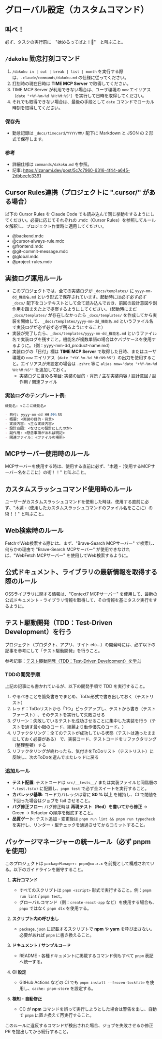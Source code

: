 # グローバル設定（カスタムコマンド）

## 叫べ！

必ず、タスクの実行前に　"始めるってばよ！🍥"　と叫ぶこと。

## `/dakoku` 勤怠打刻コマンド

1. `/dakoku in | out | break | list | month` を実行する際は、`.claude/commands/dakoku.md` の仕様に従ってください。
2. 打刻時の現在日時は **TIME MCP Server** で取得してください。
3. TIME MCP Server が利用できない場合は、ユーザ環境の `now` エイリアス（`date "+%Y-%m-%d %H:%M:%S"`）を実行して日時を取得してください。
4. それでも取得できない場合は、最後の手段として `date` コマンドでローカル時刻を取得してください。

### 保存先

- 勤怠記録は `_docs/timecard/YYYY/MM/` 配下に Markdown と JSON の 2 形式で保存します。

### 参考

- 詳細仕様は `commands/dakoku.md` を参照。
- 記事: <https://izanami.dev/post/5c7c7960-6316-4f44-a645-2dbbeefc3391>

## Cursor Rules連携（プロジェクトに ".cursor/" がある場合）

以下の Cursor Rules を Claude Code でも読み込んで同じ挙動をするようにしてください。必要に応じてそれぞれの .mdc（Cursor Rules）を参照してルールを解釈し、プロジェクト作業時に適用してください。

- @backend.mdc
- @cursor-always-rule.mdc
- @frontend.mdc
- @git-commit-message.mdc
- @global.mdc
- @project-rules.mdc

## 実装ログ運用ルール

- このプロジェクトでは、全ての実装ログが `_docs/templates/` に `yyyy-mm-dd_機能名.md` という形式で保存されています。起動時には必ず必ず必ず `_docs/` 配下をコンテキストとして全て読み込んでおき、前回の設計意図や副作用を踏まえた上で提案するようにしてください。（起動時にまだ `_docs/templates/` が存在しなかったら `_docs/templates/` を作成してから実装を開始して、 `_docs/templates/yyyy-mm-dd_機能名.md` というファイル名で実装ログが必ず必ず必ず残るようにすること）
- 実装が完了したら、`_docs/templates/yyyy-mm-dd_機能名.md` というファイル名で実装ログを残すこと。機能名が複数単語の場合はケバブケースを使用するように。（例：yyyy-mm-dd_product-name.md）
- 実装ログの「日付」欄は **TIME MCP Server** で取得した日時、またはユーザ環境の `now` エイリアス（`date "+%Y-%m-%d %H:%M:%S"`）の出力を使用すること。エイリアスが未設定の場合は `.zshrc` 等に `alias now='date "+%Y-%m-%d %H:%M:%S"'` を追加しておく。
  - 実装ログに含める項目: 実装の目的・背景 / 主な実装内容 / 設計意図 / 副作用 / 関連ファイル

### 実装ログのテンプレート例:

```md
機能名: <ここに機能名>

- 日付: yyyy-mm-dd HH:MM:SS
- 概要: <実装の目的・背景>
- 実装内容: <主な実装内容>
- 設計意図: <なぜこの設計にしたのか>
- 副作用: <懸念事項があれば明記>
- 関連ファイル: <ファイルの場所>
```

## MCPサーバー使用時のルール

MCPサーバーを使用する時は、使用する直前に必ず、"木遁・（使用するMCPサーバー名をここに）の術！！" と叫ぶこと。

## カスタムスラッシュコマンド使用時のルール

ユーザーがカスタムスラッシュコマンドを使用した時は、使用する直前に必ず、"木遁・（使用したカスタムスラッシュコマンドのファイル名をここに）の術！！" と叫ぶこと。

## Web検索時のルール

FetchでWeb検索する際には、まず、"Brave-Search MCPサーバー" で検索し、何らかの理由で "Brave-Search MCPサーバー" が使用できなければ、"WebFetch MCPサーバー" を使用してWeb検索するように。

## 公式ドキュメント、ライブラリの最新情報を取得する際のルール

OSSライブラリに関する情報は、"Context7 MCPサーバー" を使用して、最新の公式ドキュメント・ライブラリ情報を取得して、その情報を基にタスク実行をするように。

## テスト駆動開発（TDD：Test-Driven Development）を行う

プロジェクト（プロダクト、アプリ、サイト etc...）の開発時には、必ず以下の記事を参考にして「テスト駆動開発」を行うこと。

参考記事：[テスト駆動開発（TDD：Test-Driven Development）を学ぶ
](https://zenn.dev/hashiramaendure/articles/5a077132f34e5d)

### TDDの開発手順

上記の記事にも書かれているが、以下の開発手順で TDD を実行すること。

1. やるべきことを箇条書きでまとめ、ToDo形式で書き出しておく（テストリスト）
2. レッド：ToDoリストから「1つ」ピックアップし、テストから書き（テストファースト⁠）⁠、そのテストを実行して失敗させる
3. グリーン：失敗しているテストを成功させることに集中した実装を行う（テストを通す最小限のコード、綺麗より動作優先のコード。⁠）
4. リファクタリング：全てのテストが成功している状態（テストは通ったままにしておく必要がある） で、実装コード、テストコードをリファクタリング（整理整頓）する
5. リファクタリングが終わったら、気付きをToDoリスト（テストリスト）に反映し、次のToDoを選んでまたレッドに戻る

### 追加ルール

- **テスト配置**: テストコードは `src/__tests__/` または実装ファイルと同階層の `*.test.ts(x)` に配置し、`pnpm test` で必ず全スイートを実行すること。
- **カバレッジ基準**: コードカバレッジは常に **80 % 以上** を維持し、CI で閾値を下回った場合はジョブを fail させること。
- **バグ修正フロー**: バグ修正時は **再現テスト（Red）を書いてから修正** → Green → Refactor の順序を徹底すること。
- **品質ゲート**: テスト追加・変更後は `pnpm run lint && pnpm run typecheck` を実行し、リンター・型チェックを通過させてからコミットすること。

## パッケージマネージャーの統一ルール（必ず pnpm を使用）

このプロジェクトは `packageManager: pnpm@xx.x.x` を前提として構成されている。以下のガイドラインを厳守すること。

1. **実行コマンド**

   - すべてのスクリプトは `pnpm <script>` 形式で実行すること。例：`pnpm run lint` / `pnpm test`。
   - グローバルコマンド（例：`create-react-app` など）を使用する場合も、`pnpx` ではなく `pnpm dlx` を使用する。

2. **スクリプト内の呼び出し**

   - `package.json` に記載するスクリプトで **npm** や **yarn** を呼び出さない。必要があれば `pnpm` に書き換えること。

3. **ドキュメント / サンプルコード**

   - README・各種ドキュメントに掲載するコマンド例もすべて `pnpm` 表記へ統一する。

4. **CI 設定**

   - GitHub Actions などの CI でも `pnpm install --frozen-lockfile` を使用し、`cache: pnpm-store` を設定する。

5. **検知・自動修正**
   - CC が **npm** コマンドを誤って実行しようとした場合は警告を出し、自動で `pnpm` に置き換えて再実行すること。

このルールに違反するコマンドが検出された場合、ジョブを失敗させるか修正 PR を提出してから続行すること。
